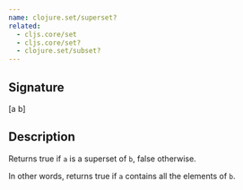 ```yaml
---
name: clojure.set/superset?
related:
  - cljs.core/set
  - cljs.core/set?
  - clojure.set/subset?
---
```


## Signature
[a b]


## Description

Returns true if `a` is a superset of `b`, false otherwise.

In other words, returns true if `a` contains all the elements of `b`.
